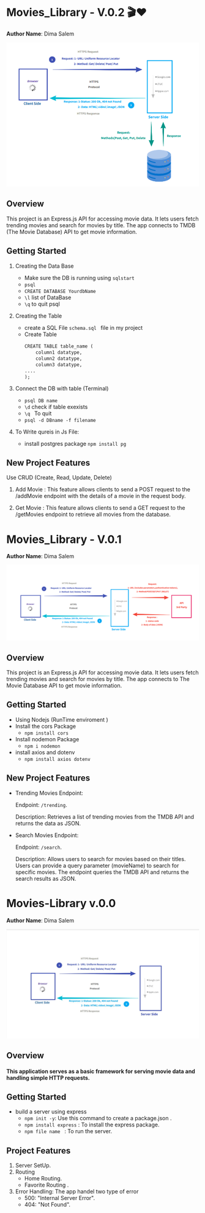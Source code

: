 # Movies_Library - V.0.2 🎬❤️
  **Author Name**: Dima Salem
  
![wrrc3_imge](./imgs/wrrc3.png)
## Overview 
This project is an Express.js API for accessing movie data. It lets users fetch trending movies and search for movies by title. The app connects to TMDB (The Movie Database) API to get movie information.

## Getting Started
1. Creating the Data Base 
    - Make sure the DB is running using `sqlstart`
    - `psql`
    - `CREATE DATABASE YourdbName`
    - `\l` list of DataBase
    - `\q` to quit psql 
2. Creating the Table 
    - create a SQL File  `schema.sql ` file in my project 
    - Create Table
        ```
        CREATE TABLE table_name (
            column1 datatype,
            column2 datatype,
            column3 datatype,
        ....
        ); 
        ```
3. Connect the DB with table (Terminal)
    - `psql DB name` 
    - `\d` check if table exexists
    - `\q ` To quit 
    - `psql -d DBname -f filename `

4. To Write qureis in Js File:
    - install postgres package `npm install pg `


## New Project Features   
Use CRUD (Create, Read, Update, Delete) 
1. Add Movie :
    This feature allows clients to send a POST request to the /addMovie endpoint with the details of a movie in the request body.

2. Get Movie :
    This feature allows clients to send a GET request to the /getMovies endpoint to retrieve all movies from the database.

# Movies_Library - V.0.1 
  **Author Name**: Dima Salem
  
![wrrc](./imgs/wrrc2.jpg)
## Overview 
This project is an Express.js API for accessing movie data. It lets users fetch trending movies and search for movies by title. The app connects to The Movie Database API to get movie information.

## Getting Started
- Using Nodejs (RunTime enviroment )
- Install the cors Package
   - `npm install cors`
- Install nodemon Package 
   - `npm i nodemon`
- install axios and dotenv
    - `npm install axios dotenv`
## New Project Features   
- Trending Movies Endpoint:

    Endpoint: `/trending`.

    Description: Retrieves a list of trending movies from the TMDB API and returns the data as JSON.
- Search Movies Endpoint:

     Endpoint: `/search`. 

    Description: Allows users to search for movies based on their titles. Users can provide a query parameter (movieName) to search for specific movies. The endpoint queries the TMDB API and returns the search results as JSON.

# Movies-Library v.0.0
**Author Name**: Dima Salem

![WRRC](./imgs/wrrc.jpg)

## Overview
#### This application serves as a basic framework for serving movie data and handling simple HTTP requests.

## Getting Started
- build a server using express
   - `npm init -y`: Use this command to create a package.json .
   - `npm install express` : To install the express package.
   - `npm file name ` : To run the server.

## Project Features
1. Server SetUp.
2. Routing 
    - Home Routing. 
    - Favorite Routing .
3. Error Handling: The app handel two type of error 
    - 500: "Internal Server Error".
    - 404: "Not Found".




